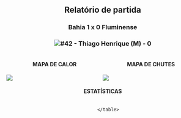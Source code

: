 <h2 style="text-align: center;">Relatório de partida</h3>

<h3 style="text-align: center;">Bahia 1 x 0 Fluminense</h3>

<h3 style="text-align: center;"><img src="https://api.sofascore.com/api/v1/player/1485297/image">#42 - Thiago Henrique (M) - 0</h3>

<div style="text-align: left; display: grid; grid-template-columns: 1fr 1fr;">
  <div>
    <h4 style="text-align: center;">MAPA DE CALOR</h3>
    <img src=../players/heatmaps/11067343_1485297.png>
</div>
  <div>
    <h4 style="text-align: center;">MAPA DE CHUTES</h3>
    <img src=../players/shotmaps/11067343_1485297.png>
  </div>
</div>

<h4 style="text-align: center;">ESTATÍSTICAS</h3>
<div style="text-align: center; display: grid; grid-template-columns: 1fr;">
  <div>
    <table>
        
        </table>
</div>